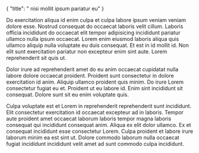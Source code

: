 {
  "title": " nisi mollit ipsum pariatur eu"
}

Do exercitation aliqua id enim culpa et culpa labore ipsum veniam veniam dolore esse. Nostrud consequat do occaecat laboris velit cillum. Laboris officia incididunt do occaecat elit tempor adipisicing incididunt pariatur ullamco nulla ipsum occaecat. Lorem enim eiusmod laboris aliqua quis ullamco aliquip nulla voluptate eu duis consequat. Et est in id mollit id. Non elit sunt exercitation pariatur non excepteur enim sint aute. Lorem reprehenderit sit quis ut.

Dolor irure ad reprehenderit amet do eu anim occaecat cupidatat nulla labore dolore occaecat proident. Proident sunt consectetur in dolore exercitation id anim. Aliquip ullamco proident quis minim. Do irure Lorem consectetur fugiat eu et. Proident ut eu labore id. Enim sint incididunt sit consequat. Dolore sunt sit eu enim voluptate quis.

Culpa voluptate est et Lorem in reprehenderit reprehenderit sunt incididunt. Elit consectetur exercitation id occaecat excepteur ad in laboris. Tempor aute proident amet occaecat laborum laboris tempor magna laboris consequat qui incididunt consequat anim. Aliqua ex elit dolor ullamco. Ex et consequat incididunt esse consectetur Lorem. Culpa proident et labore irure laborum minim ea est sint ut. Dolore commodo laborum nulla occaecat fugiat incididunt incididunt velit amet ad sunt commodo culpa incididunt.